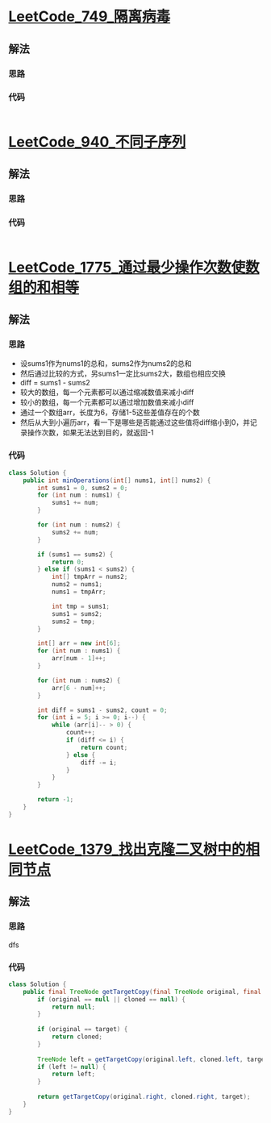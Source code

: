 # [LeetCode_749_隔离病毒](https://leetcode.cn/problems/contain-virus/)
## 解法
### 思路

### 代码
```java

```
# [LeetCode_940_不同子序列](https://leetcode.cn/problems/distinct-subsequences-ii/)
## 解法
### 思路

### 代码
```java

```
# [LeetCode_1775_通过最少操作次数使数组的和相等](https://leetcode.cn/problems/equal-sum-arrays-with-minimum-number-of-operations/)
## 解法
### 思路
- 设sums1作为nums1的总和，sums2作为nums2的总和
- 然后通过比较的方式，另sums1一定比sums2大，数组也相应交换
- diff = sums1 - sums2
- 较大的数组，每一个元素都可以通过缩减数值来减小diff
- 较小的数组，每一个元素都可以通过增加数值来减小diff
- 通过一个数组arr，长度为6，存储1-5这些差值存在的个数
- 然后从大到小遍历arr，看一下是哪些是否能通过这些值将diff缩小到0，并记录操作次数，如果无法达到目的，就返回-1
### 代码
```java
class Solution {
    public int minOperations(int[] nums1, int[] nums2) {
        int sums1 = 0, sums2 = 0;
        for (int num : nums1) {
            sums1 += num;
        }

        for (int num : nums2) {
            sums2 += num;
        }

        if (sums1 == sums2) {
            return 0;
        } else if (sums1 < sums2) {
            int[] tmpArr = nums2;
            nums2 = nums1;
            nums1 = tmpArr;

            int tmp = sums1;
            sums1 = sums2;
            sums2 = tmp;
        }

        int[] arr = new int[6];
        for (int num : nums1) {
            arr[num - 1]++;
        }

        for (int num : nums2) {
            arr[6 - num]++;
        }

        int diff = sums1 - sums2, count = 0;
        for (int i = 5; i >= 0; i--) {
            while (arr[i]-- > 0) {
                count++;
                if (diff <= i) {
                    return count;
                } else {
                    diff -= i;
                }
            }
        }

        return -1;
    }
}
```
# [LeetCode_1379_找出克隆二叉树中的相同节点](https://leetcode.cn/problems/find-a-corresponding-node-of-a-binary-tree-in-a-clone-of-that-tree/)
## 解法
### 思路
dfs
### 代码
```java
class Solution {
    public final TreeNode getTargetCopy(final TreeNode original, final TreeNode cloned, final TreeNode target) {
        if (original == null || cloned == null) {
            return null;
        }
        
        if (original == target) {
            return cloned;
        }
        
        TreeNode left = getTargetCopy(original.left, cloned.left, target);
        if (left != null) {
            return left;
        }
        
        return getTargetCopy(original.right, cloned.right, target);
    }
}
```